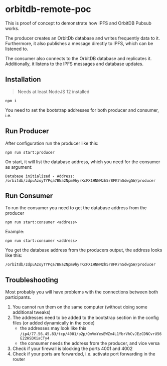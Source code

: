 # orbitdb-remote-poc

This is proof of concept to demonstrate how IPFS and OrbitDB Pubsub works.

The producer creates an OrbitDb database and writes frequently data to it.
Furthermore, it also publishes a message directly to IPFS, which can be listened to. 

The consumer also connects to the OrbitDB database and replicates it. Additionally, it
listens to the IPFS messages and database updates.

## Installation

> Needs at least NodeJS 12 installed

`npm i`

You need to set the bootstrap addresses for both producer and consumer, i.e.

 

## Run Producer

After configuration run the producer like this:

`npm run start:producer`

On start, it will list the database address, which you need for the consumer as argument:

`Database initialized - Address: /orbitdb/zdpuAzoyTYPqa7BNa2Npm9hyrKcFX1HNNMzh5r8FK7nSdwg5W/producer`

## Run Consumer

To run the consumer you need to get the database address from the producer

`npm run start:consumer <address>`

Example:

`npm run start:consumer <address>`

You get the database address from the producers output, the address looks like this:

`/orbitdb/zdpuAzoyTYPqa7BNa2Npm9hyrKcFX1HNNMzh5r8FK7nSdwg5W/producer`


## Troubleshooting

Most probably you will have problems with the connections between both participants.

1. You cannot run them on the same computer (without doing some additional tweaks)
2. The addresses need to be added to the bootstrap section in the config files (or added dynamically in the code)
    - the addresses may look like this `/ip4/77.56.45.83/tcp/4001/p2p/QmVmYesEWZm4L1YbrVhCvJEzCDNCvrU56E22HSDXiaCTy4`
    - the consumer needs the address from the producer, and vice versa
3. Check if your firewall is blocking the ports 4001 and 4002
4. Check if your ports are forwarded, i.e. activate port forwarding in the router  
